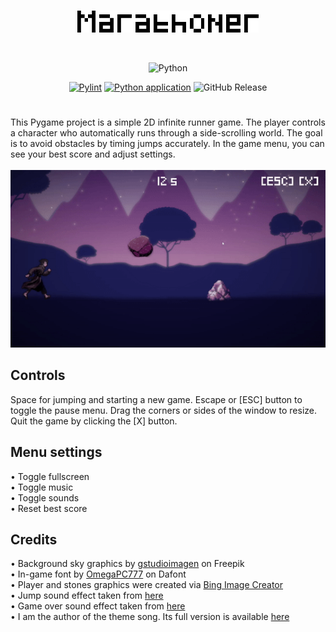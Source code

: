 <br/>

<div align="center">
  <p>
    <img src="logo.png" width="290" height="35"/>
  </p>
<br/>

![Python](https://img.shields.io/badge/python-3670A0?style=for-the-badge&logo=python&logoColor=ffdd54)

[![Pylint](https://github.com/f4rys/Marathoner/actions/workflows/pylint.yml/badge.svg)](https://github.com/f4rys/Marathoner/actions/workflows/pylint.yml) [![Python application](https://github.com/f4rys/Marathoner/actions/workflows/python-app.yml/badge.svg)](https://github.com/f4rys/Marathoner/actions/workflows/python-app.yml) ![GitHub Release](https://img.shields.io/github/v/release/f4rys/marathoner)

</div>

# 

<div>This Pygame project is a simple 2D infinite runner game. The player controls a character who automatically runs through a side-scrolling world. The goal is to avoid obstacles by timing jumps accurately. In the game menu, you can see your best score and adjust settings.

<br/>
<br/>

<div align="center">
  <img src="preview.gif">
</div>

## Controls
<div>Space for jumping and starting a new game. Escape or [ESC] button to toggle the pause menu. Drag the corners or sides of the window to resize. Quit the game by clicking the [X] button.</div>

## Menu settings
<div>• Toggle fullscreen</div>
<div>• Toggle music</div>
<div>• Toggle sounds</div>
<div>• Reset best score</div>

## Credits

<div>• Background sky graphics by <a href="https://www.freepik.com/free-vector/wanderlust-travel-landscapes_5667591.htm#query=pixel%20sky%20background&position=11&from_view=keyword&track=ais">gstudioimagen</a> on Freepik</div>
<div>• In-game font by <a href="https://www.dafont.com/omegapc777.d6598">OmegaPC777</a> on Dafont</div>
<div>• Player and stones graphics were created via <a href="https://www.bing.com/create">Bing Image Creator</a></div>
<div>• Jump sound effect taken from <a href="https://www.youtube.com/watch?v=QmCfnTtM7vU">here</a></div>
<div>• Game over sound effect taken from <a href="https://www.youtube.com/watch?v=bug1b0fQS8Y">here</a></div>
<div>• I am the author of the theme song. Its full version is available <a href="https://on.soundcloud.com/C6pCU">here</a></div>
